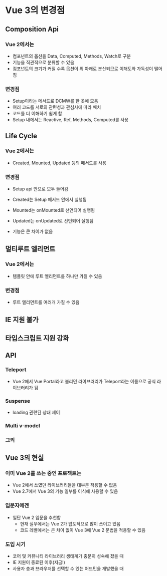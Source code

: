 # Vue 3의 변경점

## Composition Api

### Vue 2에서는

- 컴포넌트의 옵션을 Data, Computed, Methods, Watch로 구분
- 기능을 직관적으로 분류할 수 있음
- 컴포넌트의 크기가 커질 수록 옵션이 위 아래로 분산되므로 이해도와 가독성이 떨어짐

### 변경점

- Setup이라는 메서드로 DCMW를 한 곳에 모음
- 여러 코드를 서로의 관련성과 관심사에 따라 배치
- 코드를 더 이해하기 쉽게 함 
- Setup 내에서는 Reactive, Ref, Methods, Computed를 사용



## Life Cycle

### Vue 2에서는

- Created, Mounted, Updated 등의 메서드를 사용

### 변경점

- Setup api 안으로 모두 들어감
- Created는 Setup 메서드 안에서 실행됨
- Mounted는 onMounted로 선언되어 실행됨
- Updated는 onUpdated로 선언되어 실행됨

- 기능은 큰 차이가 없음



## 멀티루트 엘리먼트

### Vue 2에서는

- 템플릿 안에 루트 엘리먼트를 하나만 가질 수 있음

### 변경점

- 루트 엘리먼트를 여러개 가질 수 있음



## IE 지원 불가



## 타입스크립트 지원 강화



## API

### Teleport

- Vue 2에서 Vue Portal라고 불리던 라이브러리가 Teleport라는 이름으로 공식 라이브러리가 됨

### Suspense

- loading 관련된 상태 제어

### Multi v-model

### 그외



## Vue 3의 현실

### 이미 Vue 2를 쓰는 중인 프로젝트는

- Vue 2에서 쓰였던 라이브러리들을 대부분 적용할 수 없음
- Vue 2.7에서 Vue 3의 기능 일부를 이식해 사용할 수 있음

### 입문자에겐

- 일단 Vue 2 입문을 추천함
  - 현재 실무에서는 Vue 2가 압도적으로 많이 쓰이고 있음
  - 코드 레벨에서는 큰 차이 없이 Vue 3에 Vue 2 문법을 적용할 수 있음

### 도입 시기

- 코어 및 커뮤니티 라이브러리 생태계가 충분히 성숙해 졌을 때
- IE 지원이 종료된 이후(지금!)
- 사용자 층과 브라우저를 선택할 수 있는 어드민을 개발했을 때